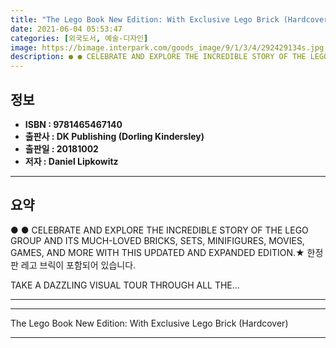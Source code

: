 ```yaml
---
title: "The Lego Book New Edition: With Exclusive Lego Brick (Hardcover)"
date: 2021-06-04 05:53:47
categories: [외국도서, 예술-디자인]
image: https://bimage.interpark.com/goods_image/9/1/3/4/292429134s.jpg
description: ● ● CELEBRATE AND EXPLORE THE INCREDIBLE STORY OF THE LEGO GROUP AND ITS MUCH-LOVED BRICKS, SETS, MINIFIGURES, MOVIES, GAMES, AND MORE WITH THIS UPDATED AND E
---
```


## **정보**

- **ISBN : 9781465467140**
- **출판사 : DK Publishing (Dorling Kindersley)**
- **출판일 : 20181002**
- **저자 : Daniel Lipkowitz**

------



## **요약**

●  ●  CELEBRATE AND EXPLORE THE INCREDIBLE STORY OF THE LEGO GROUP AND ITS MUCH-LOVED BRICKS, SETS, MINIFIGURES, MOVIES, GAMES, AND MORE WITH THIS UPDATED AND EXPANDED EDITION.★ 한정판 레고 브릭이 포함되어 있습니다.


TAKE A DAZZLING VISUAL TOUR THROUGH ALL THE... 

------



------


The Lego Book New Edition: With Exclusive Lego Brick (Hardcover) 

------


